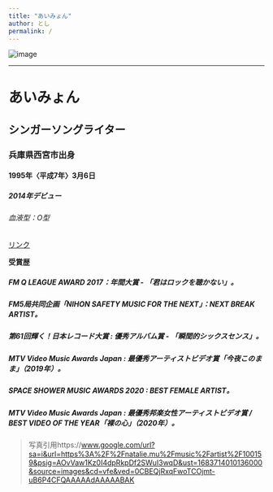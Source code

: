 ```yaml
---
title: "あいみょん"
author: とし
permalink: /
---
```

![image](https://github.com/torororororo/GHPages_WebSite/assets/133000354/f2b66d32-2800-4c00-8af5-5cfa59f6e734)





---


# あいみょん
## シンガーソングライター
### 兵庫県西宮市出身
#### 1995年〈平成7年〉3月6日
##### 2014年デビュー
###### 血液型：O型


[リンク](https://www.google.co.jp/)

**受賞歴**
##### FM Q LEAGUE AWARD 2017：年間大賞 - 「君はロックを聴かない」。
##### FM5局共同企画「NIHON SAFETY MUSIC FOR THE NEXT」：NEXT BREAK ARTIST。
##### 第61回輝く！日本レコード大賞 : 優秀アルバム賞 - 「瞬間的シックスセンス」。
##### MTV Video Music Awards Japan : 最優秀アーティストビデオ賞「今夜このまま」（2019年）。
##### SPACE SHOWER MUSIC AWARDS 2020 : BEST FEMALE ARTIST。
##### MTV Video Music Awards Japan : 最優秀邦楽女性アーティストビデオ賞 / BEST VIDEO OF THE YEAR「裸の心」（2020年）。

> 写真引用https://www.google.com/url?sa=i&url=https%3A%2F%2Fnatalie.mu%2Fmusic%2Fartist%2F100159&psig=AOvVaw1Kz0I4dpRkpDf2SWuI3wqD&ust=1683714010136000&source=images&cd=vfe&ved=0CBEQjRxqFwoTCOjmt-uB6P4CFQAAAAAdAAAAABAK







